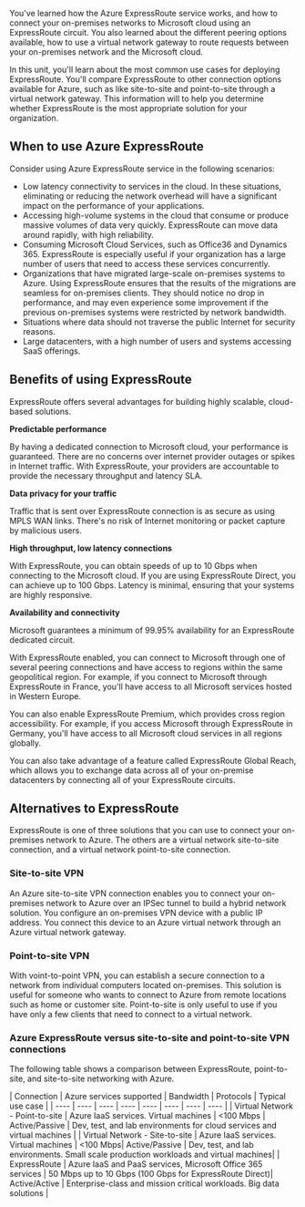 You've learned how the Azure ExpressRoute service works, and how to connect your on-premises networks to Microsoft cloud using an ExpressRoute circuit. You also learned about the different peering options available, how to use a virtual network gateway to route requests between your on-premises network and the Microsoft cloud. 

In this unit, you'll learn about the most common use cases for deploying ExpressRoute. You'll compare ExpressRoute to other connection options available for Azure, such as like site-to-site and point-to-site through a virtual network gateway. This information will to help you determine whether ExpressRoute is the most appropriate solution for your organization.

## When to use Azure ExpressRoute

Consider using Azure ExpressRoute service in the following scenarios:

- Low latency connectivity to services in the cloud. In these situations, eliminating or reducing the network overhead will have a significant impact on the performance of your applications.
- Accessing high-volume systems in the cloud that consume or produce massive volumes of data very quickly. ExpressRoute can move data around rapidly, with high reliability.
- Consuming Microsoft Cloud Services, such as Office36 and Dynamics 365. ExpressRoute is especially useful if your organization has a large number of users that need to access these services concurrently.
- Organizations that have migrated large-scale on-premises systems to Azure. Using ExpressRoute ensures that the results of the migrations are seamless for on-premises clients. They should notice no drop in performance, and may even experience some improvement if the previous on-premises systems were restricted by network bandwidth.
- Situations where data should not traverse the public Internet for security reasons.
- Large datacenters, with a high number of users and systems accessing SaaS offerings.

## Benefits of using ExpressRoute

ExpressRoute offers several advantages for building highly scalable, cloud-based solutions.

**Predictable performance**

By having a dedicated connection to Microsoft cloud, your performance is guaranteed. There are no concerns over internet provider outages or spikes in Internet traffic. With ExpressRoute, your providers are accountable to provide the necessary throughput and latency SLA.

**Data privacy for your traffic**

Traffic that is sent over ExpressRoute connection is as secure as using MPLS WAN links. There's no risk of Internet monitoring or packet capture by malicious users.

**High throughput, low latency connections**

With ExpressRoute, you can obtain speeds of up to 10 Gbps when connecting to the Microsoft cloud. If you are using ExpressRoute Direct, you can achieve up to 100 Gbps. Latency is minimal, ensuring that your systems are highly responsive.

**Availability and connectivity**

Microsoft guarantees a minimum of 99.95% availability for an ExpressRoute dedicated circuit.

With ExpressRoute enabled, you can connect to Microsoft through one of several peering connections and have access to regions within the same geopolitical region. For example, if you connect to Microsoft through ExpressRoute in France, you'll have access to all Microsoft services hosted in Western Europe.

You can also enable ExpressRoute Premium, which provides cross region accessibility. For example, if you access Microsoft through ExpressRoute in Germany, you'll have access to all Microsoft cloud services in all regions globally.

You can also take advantage of a feature called ExpressRoute Global Reach, which allows you to exchange data across all of your on-premise datacenters by connecting all of your ExpressRoute circuits.

## Alternatives to ExpressRoute

ExpressRoute is one of three solutions that you can use to connect your on-premises network to Azure. The others are a virtual network site-to-site connection, and a virtual network point-to-site connection.

### Site-to-site VPN

An Azure site-to-site VPN connection enables you to connect your on-premises network to Azure over an IPSec tunnel to build a hybrid network solution. You configure an on-premises VPN device with  a public IP address. You connect this device to an Azure virtual network through an Azure virtual network gateway.

### Point-to-site VPN

With voint-to-point VPN, you can establish a secure connection to a network from individual computers located on-premises. This solution is useful for someone who wants to connect to Azure from remote locations such as home or customer site.  Point-to-site is only useful to use if you have only a few clients that need to connect to a virtual network.

### Azure ExpressRoute versus site-to-site and point-to-site VPN connections

The following table shows a comparison between ExpressRoute, point-to-site, and site-to-site networking with Azure.

| Connection | Azure services supported | Bandwidth | Protocols | Typical use case |
| ---- | ---- | ---- | ---- | ---- | ---- | ---- | ---- |
| Virtual Network - Point-to-site | Azure IaaS services. Virtual machines | <100 Mbps |  Active/Passive | Dev, test, and lab environments for cloud services and virtual machines |
| Virtual Network - Site-to-site | Azure IaaS services. Virtual machines | <100 Mbps|  Active/Passive | Dev, test, and lab environments. Small scale production workloads and virtual machines| 
| ExpressRoute | Azure IaaS and PaaS services, Microsoft Office 365 services | 50 Mbps up to 10 Gbps (100 Gbps for ExpressRoute Direct)| Active/Active | Enterprise-class and mission critical workloads. Big data solutions |
